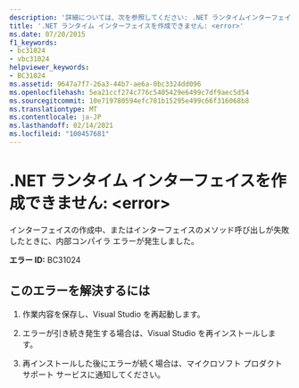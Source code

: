 ```yaml
---
description: '詳細については、次を参照してください: .NET ランタイムインターフェイスを作成できません。 <error>'
title: '.NET ランタイム インターフェイスを作成できません: <error>'
ms.date: 07/20/2015
f1_keywords:
- bc31024
- vbc31024
helpviewer_keywords:
- BC31024
ms.assetid: 9647a7f7-26a3-44b7-ae6a-0bc3324dd096
ms.openlocfilehash: 5ea21ccf274c776c5405429e6499c7df9aec5d54
ms.sourcegitcommit: 10e719780594efc781b15295e499c66f316068b8
ms.translationtype: MT
ms.contentlocale: ja-JP
ms.lasthandoff: 02/14/2021
ms.locfileid: "100457681"
---
```

# <a name="unable-to-create-a-net-runtime-interface-error"></a>.NET ランタイム インターフェイスを作成できません: \<error>

インターフェイスの作成中、またはインターフェイスのメソッド呼び出しが失敗したときに、内部コンパイラ エラーが発生しました。  
  
 **エラー ID:** BC31024  
  
## <a name="to-correct-this-error"></a>このエラーを解決するには  
  
1. 作業内容を保存し、Visual Studio を再起動します。  
  
2. エラーが引き続き発生する場合は、Visual Studio を再インストールします。  
  
3. 再インストールした後にエラーが続く場合は、マイクロソフト プロダクト サポート サービスに通知してください。  
